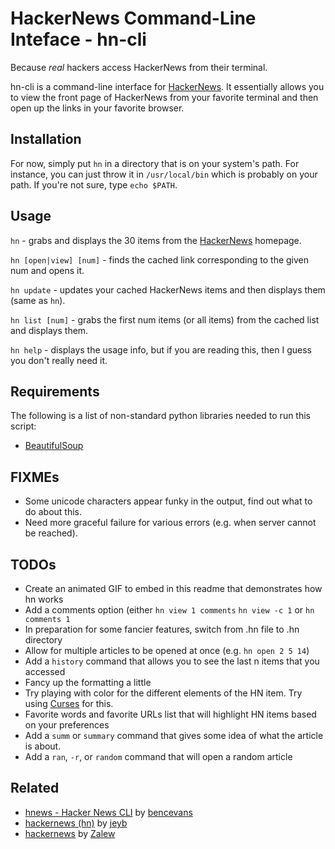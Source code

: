 # HackerNews Command-Line Inteface - hn-cli

Because *real* hackers access HackerNews from their terminal.

hn-cli is a command-line interface for [HackerNews](http://news.ycombinator.com).
It essentially allows you
to view the front page of HackerNews from your favorite terminal and then open
up the links in your favorite browser.

## Installation

For now, simply put `hn` in a directory that is on your system's path.
For instance, you can just throw it in `/usr/local/bin` which is probably on
your path. If you're not sure, type `echo $PATH`.

## Usage

`hn` - grabs and displays the 30 items from the [HackerNews](http://news.ycombinator.com) homepage.

`hn [open|view] [num]` - finds the cached link corresponding to the given num and opens it.

`hn update` - updates your cached HackerNews items and then displays them (same as `hn`).

`hn list [num]` - grabs the first num items (or all items) from the cached list and displays them.

`hn help` - displays the usage info, but if you are reading this, then I guess you don't really need it.

## Requirements

The following is a list of non-standard python libraries needed to run this script:

- [BeautifulSoup](http://www.crummy.com/software/BeautifulSoup/)

## FIXMEs

- Some unicode characters appear funky in the output, find out what to do about this.
- Need more graceful failure for various errors (e.g. when server cannot be reached).

## TODOs

- Create an animated GIF to embed in this readme that demonstrates how hn works
- Add a comments option (either `hn view 1 comments` `hn view -c 1` or `hn comments 1`
- In preparation for some fancier features, switch from .hn file to .hn directory
- Allow for multiple articles to be opened at once (e.g. `hn open 2 5 14`)
- Add a `history` command that allows you to see the last n items that you accessed
- Fancy up the formatting a little
- Try playing with color for the different elements of the HN item. Try using
    [Curses](http://docs.python.org/2/howto/curses.html) for this.
- Favorite words and favorite URLs list that will highlight HN items based on your preferences
- Add a `summ` or `summary` command that gives some idea of what the article is about.
- Add a `ran`, `-r`, or `random` command that will open a random article

## Related

- [hnews - Hacker News CLI](https://github.com/bencevans/hnews) by [bencevans](https://github.com/bencevans)
- [hackernews (hn)](https://github.com/jeyb/hackernews) by [jeyb](https://github.com/jeyb)
- [hackernews](https://bitbucket.org/zalew/hackernews) by [Zalew](https://bitbucket.org/zalew)

